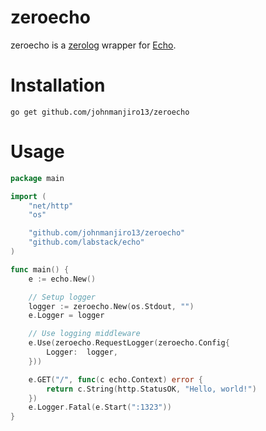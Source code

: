 # zeroecho
zeroecho is a [zerolog](https://github.com/rs/zerolog) wrapper for [Echo](https://github.com/labstack/echo).

# Installation
`go get github.com/johnmanjiro13/zeroecho`  

# Usage
```go
package main

import (
    "net/http"
    "os"

    "github.com/johnmanjiro13/zeroecho"
    "github.com/labstack/echo"
)

func main() {
    e := echo.New()

    // Setup logger
    logger := zeroecho.New(os.Stdout, "")
    e.Logger = logger

    // Use logging middleware
    e.Use(zeroecho.RequestLogger(zeroecho.Config{
        Logger:  logger,
    }))

    e.GET("/", func(c echo.Context) error {
        return c.String(http.StatusOK, "Hello, world!")
    })
    e.Logger.Fatal(e.Start(":1323"))
}
```

